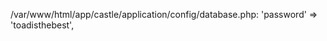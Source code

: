 /var/www/html/app/castle/application/config/database.php:            'password' => 'toadisthebest',
